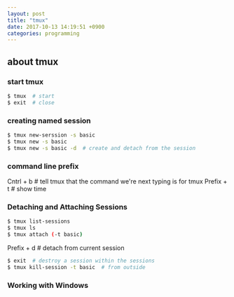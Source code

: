 ```yaml
---
layout: post
title: "tmux"
date: 2017-10-13 14:19:51 +0900
categories: programming
---
```


## about tmux

### start tmux
```bash
$ tmux  # start
$ exit  # close
```

### creating named session
```bash
$ tmux new-serssion -s basic
$ tmux new -s basic
$ tmux new -s basic -d  # create and detach from the session
```

### command line prefix
Cntrl + b  # tell tmux that the command we're next typing is for tmux
Prefix + t  # show time

### Detaching and Attaching Sessions
```bash
$ tmux list-sessions
$ tmux ls
$ tmux attach (-t basic)
```
Prefix + d  # detach from current session
```bash
$ exit  # destroy a session within the sessions
$ tmux kill-session -t basic  # from outside
```

### Working with Windows
